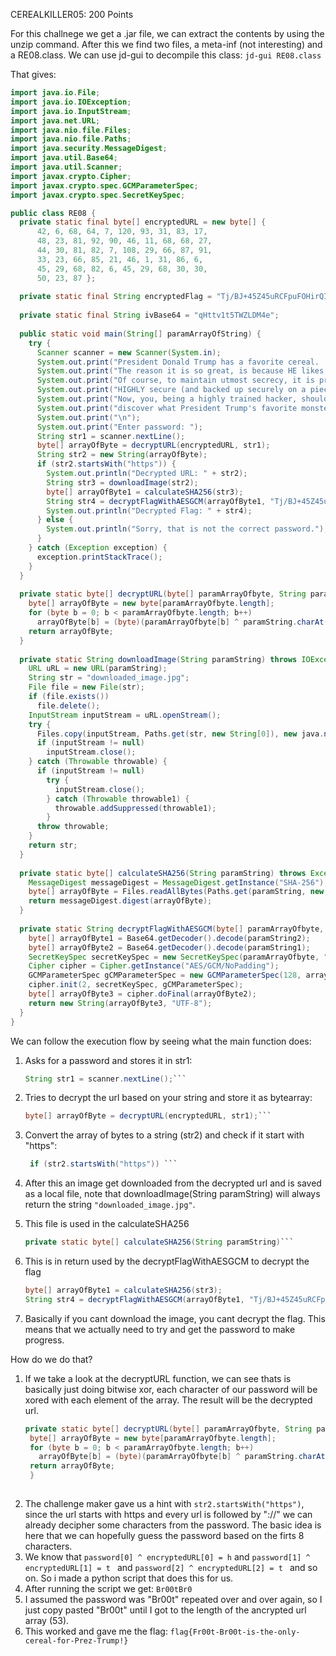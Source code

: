 
CEREALKILLER05: 200 Points

For this challnege we get a .jar file, we can extract the contents by using the unzip command.
After this we find two files, a meta-inf (not interesting) and a RE08.class.
We can use jd-gui to decompile this class: `jd-gui RE08.class`

That gives:
```java
import java.io.File;
import java.io.IOException;
import java.io.InputStream;
import java.net.URL;
import java.nio.file.Files;
import java.nio.file.Paths;
import java.security.MessageDigest;
import java.util.Base64;
import java.util.Scanner;
import javax.crypto.Cipher;
import javax.crypto.spec.GCMParameterSpec;
import javax.crypto.spec.SecretKeySpec;

public class RE08 {
  private static final byte[] encryptedURL = new byte[] { 
      42, 6, 68, 64, 7, 120, 93, 31, 83, 17, 
      48, 23, 81, 92, 90, 46, 11, 68, 68, 27, 
      44, 30, 81, 82, 7, 108, 29, 66, 87, 91, 
      33, 23, 66, 85, 21, 46, 1, 31, 86, 6, 
      45, 29, 68, 82, 6, 45, 29, 68, 30, 30, 
      50, 23, 87 };
  
  private static final String encryptedFlag = "Tj/BJ+45Z45uRCFpuFOHirQI34ZC7bmtpCtJ3OE613fIxqrsZwIoLNSBXSjtPONFqZF3gC+4glh1Gyi2RBKZcuItH8s=";
  
  private static final String ivBase64 = "qHttv1t5TWZLDM4e";
  
  public static void main(String[] paramArrayOfString) {
    try {
      Scanner scanner = new Scanner(System.in);
      System.out.print("President Donald Trump has a favorite cereal.  It is great... really great...\n");
      System.out.print("The reason it is so great, is because HE likes it... that makes it reall great...\n");
      System.out.print("Of course, to maintain utmost secrecy, it is protected with a password that is\n");
      System.out.print("HIGHLY secure (and backed up securely on a piece of paper somewhere in Mar Lago...)\n");
      System.out.print("Now, you, being a highly trained hacker, should be able to BYPASS this security and\n");
      System.out.print("discover what President Trump's favorite monster cereal is.\n");
      System.out.print("\n");
      System.out.print("Enter password: ");
      String str1 = scanner.nextLine();
      byte[] arrayOfByte = decryptURL(encryptedURL, str1);
      String str2 = new String(arrayOfByte);
      if (str2.startsWith("https")) {
        System.out.println("Decrypted URL: " + str2);
        String str3 = downloadImage(str2);
        byte[] arrayOfByte1 = calculateSHA256(str3);
        String str4 = decryptFlagWithAESGCM(arrayOfByte1, "Tj/BJ+45Z45uRCFpuFOHirQI34ZC7bmtpCtJ3OE613fIxqrsZwIoLNSBXSjtPONFqZF3gC+4glh1Gyi2RBKZcuItH8s=", "qHttv1t5TWZLDM4e");
        System.out.println("Decrypted Flag: " + str4);
      } else {
        System.out.println("Sorry, that is not the correct password.");
      } 
    } catch (Exception exception) {
      exception.printStackTrace();
    } 
  }
  
  private static byte[] decryptURL(byte[] paramArrayOfbyte, String paramString) {
    byte[] arrayOfByte = new byte[paramArrayOfbyte.length];
    for (byte b = 0; b < paramArrayOfbyte.length; b++)
      arrayOfByte[b] = (byte)(paramArrayOfbyte[b] ^ paramString.charAt(b % paramString.length())); 
    return arrayOfByte;
  }
  
  private static String downloadImage(String paramString) throws IOException {
    URL uRL = new URL(paramString);
    String str = "downloaded_image.jpg";
    File file = new File(str);
    if (file.exists())
      file.delete(); 
    InputStream inputStream = uRL.openStream();
    try {
      Files.copy(inputStream, Paths.get(str, new String[0]), new java.nio.file.CopyOption[0]);
      if (inputStream != null)
        inputStream.close(); 
    } catch (Throwable throwable) {
      if (inputStream != null)
        try {
          inputStream.close();
        } catch (Throwable throwable1) {
          throwable.addSuppressed(throwable1);
        }  
      throw throwable;
    } 
    return str;
  }
  
  private static byte[] calculateSHA256(String paramString) throws Exception {
    MessageDigest messageDigest = MessageDigest.getInstance("SHA-256");
    byte[] arrayOfByte = Files.readAllBytes(Paths.get(paramString, new String[0]));
    return messageDigest.digest(arrayOfByte);
  }
  
  private static String decryptFlagWithAESGCM(byte[] paramArrayOfbyte, String paramString1, String paramString2) throws Exception {
    byte[] arrayOfByte1 = Base64.getDecoder().decode(paramString2);
    byte[] arrayOfByte2 = Base64.getDecoder().decode(paramString1);
    SecretKeySpec secretKeySpec = new SecretKeySpec(paramArrayOfbyte, "AES");
    Cipher cipher = Cipher.getInstance("AES/GCM/NoPadding");
    GCMParameterSpec gCMParameterSpec = new GCMParameterSpec(128, arrayOfByte1);
    cipher.init(2, secretKeySpec, gCMParameterSpec);
    byte[] arrayOfByte3 = cipher.doFinal(arrayOfByte2);
    return new String(arrayOfByte3, "UTF-8");
  }
}
```
We can follow the execution flow by seeing what the main function does:
1) Asks for a password and stores it in str1:
   ```java
   String str1 = scanner.nextLine();```
2) Tries to decrypt the url based on your string and store it as bytearray:
   ```java
   byte[] arrayOfByte = decryptURL(encryptedURL, str1);``` 
3) Convert the array of bytes to a string (str2) and check if it start with "https":
   ```java
    if (str2.startsWith("https")) ```
   
5) After this an image get downloaded from the decrypted url and is saved as a local file, note that downloadImage(String paramString) will always return the string ```"downloaded_image.jpg"```.
   
6) This file is used in the calculateSHA256
   ```java
   private static byte[] calculateSHA256(String paramString)```
7) This is in return used by the decryptFlagWithAESGCM to decrypt the flag
    ```java
    byte[] arrayOfByte1 = calculateSHA256(str3);
    String str4 = decryptFlagWithAESGCM(arrayOfByte1, "Tj/BJ+45Z45uRCFpuFOHirQI34ZC7bmtpCtJ3OE613fIxqrsZwIoLNSBXSjtPONFqZF3gC+4glh1Gyi2RBKZcuItH8s=", "qHttv1t5TWZLDM4e");
    ```
8) Basically if you cant download the image, you cant decrypt the flag. This means that we actually need to try and get the password to make progress.

How do we do that?
1) If we take a look at the decryptURL function, we can see thats is basically just doing bitwise xor, each character of our password will be xored with each element of the array. The result will be the decrypted url.
   ```java
   private static byte[] decryptURL(byte[] paramArrayOfbyte, String paramString) {
    byte[] arrayOfByte = new byte[paramArrayOfbyte.length];
    for (byte b = 0; b < paramArrayOfbyte.length; b++)
      arrayOfByte[b] = (byte)(paramArrayOfbyte[b] ^ paramString.charAt(b % paramString.length())); 
    return arrayOfByte;
    }
  
3) The challenge maker gave us a hint with ```str2.startsWith("https")```, since the url starts with https and every url is followed by "://" we can already decipher some characters from the password.
   The basic idea is here that we can hopefully guess the password based on the firts 8 characters.
4) We  know that ```password[0] ^ encryptedURL[0] = h``` and ```password[1] ^ encryptedURL[1] = t ``` and ```password[2] ^ encryptedURL[2] = t ``` and so on. So i made a python script that does this for us.
5) After running the script we get:
   ```Br00tBr0```
6) I assumed the password was "Br00t" repeated over and over again, so I just copy pasted "Br00t" until I got to the length of the ancrypted url array (53).
7) This worked and gave me the flag:
   ```flag{Fr00t-Br00t-is-the-only-cereal-for-Prez-Trump!} ``` 
   
   
   
